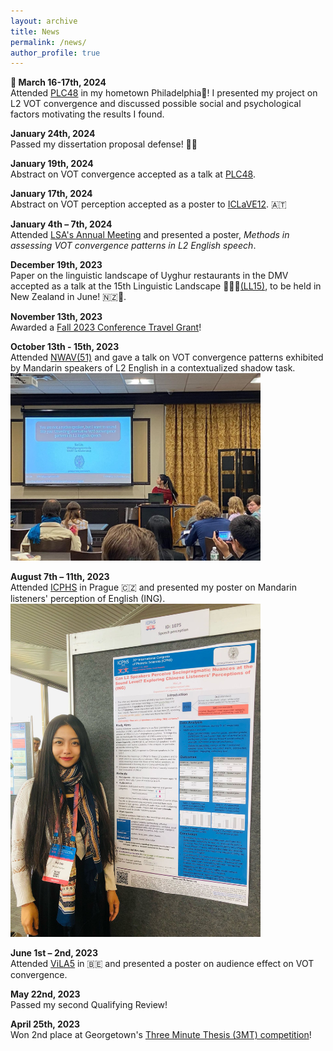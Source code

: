 ```yaml
---
layout: archive
title: News
permalink: /news/
author_profile: true
---
```

**🍃 March 16-17th, 2024**<br>
Attended [PLC48](https://www.ling.upenn.edu/Events/PLC/plc48/schedulepage.html) in my hometown Philadelphia🔔! I presented my project on L2 VOT convergence and discussed possible social and psychological factors motivating the results I found.

**January 24th, 2024**<br>
Passed my dissertation proposal defense! 🙏🏁

**January 19th, 2024**<br>
Abstract on VOT convergence accepted as a talk at [PLC48](https://www.ling.upenn.edu/Events/PLC/plc48/).

**January 17th, 2024**<br>
Abstract on VOT perception accepted as a poster to [ICLaVE12](https://iclave12.dioe.at/). 🇦🇹 

**January 4th – 7th, 2024**<br>
Attended [LSA's Annual Meeting](https://virtual.oxfordabstracts.com/#/event/public/4438/information?page=1813) and presented a poster, *Methods in assessing VOT convergence patterns in L2 English speech*.

**December 19th, 2023**<br>
Paper on the linguistic landscape of Uyghur restaurants in the DMV accepted as a talk at the 15th Linguistic Landscape 🍖🍜🥟[(LL15)](https://linguisticlandscape15.weebly.com/), to be held in New Zealand in June! 🇳🇿🦤.

**November 13th, 2023**<br>
Awarded a [Fall 2023 Conference Travel Grant](https://grad.georgetown.edu/fellowships-and-awards/funding_grad_student/conference-travel-grants/)! <br>

**October 13th - 15th, 2023**<br>
Attended [NWAV(51)](https://nwav51.org/) and gave a talk on VOT convergence patterns exhibited by Mandarin speakers of L2 English in a contextualized shadow task.<br>
<img src="/files/nwav.jpeg" width="400" />


**August 7th – 11th, 2023**<br>
Attended [ICPHS](https://www.icphs2023.org/) in Prague 🇨🇿 and presented my poster on Mandarin listeners' perception of English (ING).<br>
<img src="/files/icphs.jpeg" width="400" />

**June 1st – 2nd, 2023**<br>
Attended [ViLA5](https://www.vila5.be/) in 🇧🇪 and presented a poster on audience effect on VOT convergence.

**May 22nd, 2023**<br>
Passed my second Qualifying Review!

**April 25th, 2023**<br>
Won 2nd place at Georgetown's [Three Minute Thesis (3MT) competition](https://library.georgetown.edu/digital-scholarship/three-minute-thesis-competition)! 


